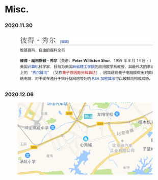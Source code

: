 # Misc.

### 2020.11.30

<figure>
    <img src="./imgs/misc/2020-11-30.png" alt="" width="543" class="border">
</figure>

### 2020.12.06

<figure>
    <img src="./imgs/misc/2020-12-06.png" alt="" width="432">
    <!-- <figcaption>2020.12.06</figcaption> -->
</figure>
